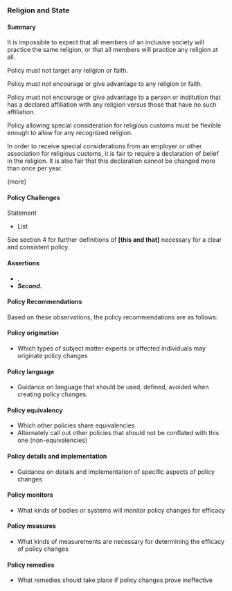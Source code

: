 ### Religion and State

#### Summary
It is impossible to expect that all members of an inclusive society will practice the same religion, or that all members will practice any religion at all.

Policy must not target any religion or faith.

Policy must not encourage or give advantage to any religion or faith.

Policy must not encourage or give advantage to a person or institution that has a declared affiliation with any religion versus those that have no such affiliation.

Policy allowing special consideration for religious customs must be flexible enough to allow for any recognized religion.

In order to receive special considerations from an employer or other association for religious customs, it is fair to require a declaration of belief in the religion.  It is also fair that this declaration cannot be changed more than once per year.  

(more)


#### Policy Challenges
Statement

- List

See section 4 for further definitions of **[this and that]** necessary for a clear and consistent policy.

#### Assertions 

-  *__.__*
-  *__Second.__*

#### Policy Recommendations
Based on these observations, the policy recommendations are as follows:

#### Policy origination
- Which types of subject matter experts or affected individuals may originate policy changes

#### Policy language
- Guidance on language that should be used, defined, avoided when creating policy changes.

#### Policy equivalency
- Which other policies share equivalencies
- Alternately call out other policies that should not be conflated with this one (non-equivalencies)

#### Policy details and implementation
- Guidance on details and implementation of specific aspects of policy changes

#### Policy monitors 
- What kinds of bodies or systems will monitor policy changes for efficacy

#### Policy measures
- What kinds of measurements are necessary for determining the efficacy of policy changes

#### Policy remedies
- What remedies should take place if policy changes prove ineffective 

